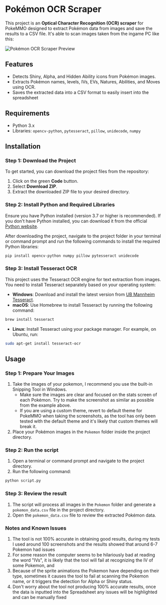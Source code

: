 # Pokémon OCR Scraper

This project is an **Optical Character Recognition (OCR) scraper** for PokeMMO designed to extract Pokémon data from images and save the results to a CSV file. It's able to scan images taken from the ingame PC like this:


![Pokémon OCR Scraper Preview](https://imgur.com/rZCkMOz.png)

## Features

- Detects Shiny, Alpha, and Hidden Ability icons from Pokémon images.
- Extracts Pokémon names, levels, IVs, EVs, Natures, Abilities, and Moves using OCR.
- Saves the extracted data into a CSV format to easily insert into the spreadsheet

## Requirements

- Python 3.x
- Libraries: `opencv-python`, `pytesseract`, `pillow`, `unidecode`, `numpy`

## Installation

### Step 1: Download the Project

To get started, you can download the project files from the repository:

1. Click on the green **Code** button.
2. Select **Download ZIP**.
3. Extract the downloaded ZIP file to your desired directory.

### Step 2: Install Python and Required Libraries

Ensure you have Python installed (version 3.7 or higher is recommended). If you don't have Python installed, you can download it from the official [Python website](https://www.python.org/downloads/).

After downloading the project, navigate to the project folder in your terminal or command prompt and run the following commands to install the required Python libraries:

```bash
pip install opencv-python numpy pillow pytesseract unidecode
```

### Step 3: Install Tesseract OCR

This project uses the Tesseract OCR engine for text extraction from images. You need to install Tesseract separately based on your operating system:

- **Windows**: Download and install the latest version from [UB Mannheim Tesseract](https://github.com/UB-Mannheim/tesseract/wiki).
- **macOS**: Use Homebrew to install Tesseract by running the following command:

```bash
brew install tesseract
```
  
- **Linux**: Install Tesseract using your package manager. For example, on Ubuntu, run:

```bash
sudo apt-get install tesseract-ocr
```

## Usage

### Step 1: Prepare Your Images
1. Take the images of your pokemon, I recommend you use the built-in Snipping Tool in Windows.
   - Make sure the images are clear and focused on the stats screen of each Pokémon. Try to make the screenshot as similar as possible from the example above.
   - If you are using a custom theme, revert to default theme for PokeMMO when taking the screenshots, as the tool has only been tested with the default theme and it's likely that custom themes will break it.
3. Place your Pokémon images in the `Pokemon` folder inside the project directory.


### Step 2: Run the script
1. Open a terminal or command prompt and navigate to the project directory.
2. Run the following command:

```bash
python script.py
```

### Step 3: Review the result
1. The script will process all images in the `Pokemon` folder and generate a `pokemon_data.csv` file in the project directory.
2. Open the `pokemon_data.csv` file to review the extracted Pokémon data.


### Notes and Known Issues

1. The tool is not 100% accurate in obtaining good results, during my tests I used around 100 screenshots and the results showed that around 6-7 Pokemon had issues
2. For some reason the computer seems to be hilariously bad at reading the word "IVs", it is likely that the tool will fail at recognizing the IV of some Pokemon, and 
3. Because of the sprite animations the Pokemon have depending on their type, sometimes it causes the tool to fail at scanning the Pokemon name, or it triggers the detection for Alpha or Shiny status.
4. Don't worry about the tool not producing 100% accurate results, once the data is inputted into the Spreadsheet any issues will be highlighted and can be manually fixed

